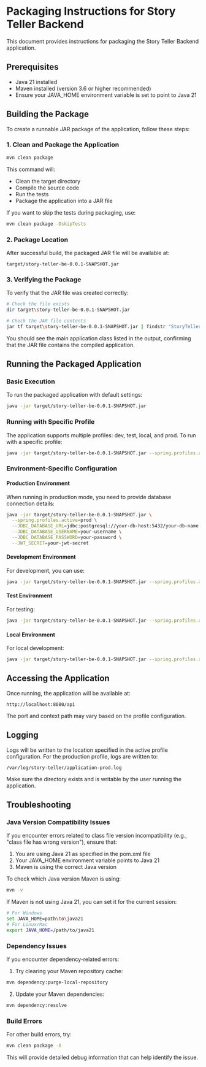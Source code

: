 # Packaging Instructions for Story Teller Backend

This document provides instructions for packaging the Story Teller Backend application.

## Prerequisites

- Java 21 installed
- Maven installed (version 3.6 or higher recommended)
- Ensure your JAVA_HOME environment variable is set to point to Java 21

## Building the Package

To create a runnable JAR package of the application, follow these steps:

### 1. Clean and Package the Application

```bash
mvn clean package
```

This command will:
- Clean the target directory
- Compile the source code
- Run the tests
- Package the application into a JAR file

If you want to skip the tests during packaging, use:

```bash
mvn clean package -DskipTests
```

### 2. Package Location

After successful build, the packaged JAR file will be available at:

```
target/story-teller-be-0.0.1-SNAPSHOT.jar
```

### 3. Verifying the Package

To verify that the JAR file was created correctly:

```bash
# Check the file exists
dir target\story-teller-be-0.0.1-SNAPSHOT.jar

# Check the JAR file contents
jar tf target\story-teller-be-0.0.1-SNAPSHOT.jar | findstr "StoryTellerBeApplication"
```

You should see the main application class listed in the output, confirming that the JAR file contains the compiled application.

## Running the Packaged Application

### Basic Execution

To run the packaged application with default settings:

```bash
java -jar target/story-teller-be-0.0.1-SNAPSHOT.jar
```

### Running with Specific Profile

The application supports multiple profiles: dev, test, local, and prod. To run with a specific profile:

```bash
java -jar target/story-teller-be-0.0.1-SNAPSHOT.jar --spring.profiles.active=prod
```

### Environment-Specific Configuration

#### Production Environment

When running in production mode, you need to provide database connection details:

```bash
java -jar target/story-teller-be-0.0.1-SNAPSHOT.jar \
  --spring.profiles.active=prod \
  --JDBC_DATABASE_URL=jdbc:postgresql://your-db-host:5432/your-db-name \
  --JDBC_DATABASE_USERNAME=your-username \
  --JDBC_DATABASE_PASSWORD=your-password \
  --JWT_SECRET=your-jwt-secret
```

#### Development Environment

For development, you can use:

```bash
java -jar target/story-teller-be-0.0.1-SNAPSHOT.jar --spring.profiles.active=dev
```

#### Test Environment

For testing:

```bash
java -jar target/story-teller-be-0.0.1-SNAPSHOT.jar --spring.profiles.active=test
```

#### Local Environment

For local development:

```bash
java -jar target/story-teller-be-0.0.1-SNAPSHOT.jar --spring.profiles.active=local
```

## Accessing the Application

Once running, the application will be available at:

```
http://localhost:8080/api
```

The port and context path may vary based on the profile configuration.

## Logging

Logs will be written to the location specified in the active profile configuration. For the production profile, logs are written to:

```
/var/log/story-teller/application-prod.log
```

Make sure the directory exists and is writable by the user running the application.

## Troubleshooting

### Java Version Compatibility Issues

If you encounter errors related to class file version incompatibility (e.g., "class file has wrong version"), ensure that:

1. You are using Java 21 as specified in the pom.xml file
2. Your JAVA_HOME environment variable points to Java 21
3. Maven is using the correct Java version

To check which Java version Maven is using:

```bash
mvn -v
```

If Maven is not using Java 21, you can set it for the current session:

```bash
# For Windows
set JAVA_HOME=path\to\java21
# For Linux/Mac
export JAVA_HOME=/path/to/java21
```

### Dependency Issues

If you encounter dependency-related errors:

1. Try clearing your Maven repository cache:

```bash
mvn dependency:purge-local-repository
```

2. Update your Maven dependencies:

```bash
mvn dependency:resolve
```

### Build Errors

For other build errors, try:

```bash
mvn clean package -X
```

This will provide detailed debug information that can help identify the issue.
